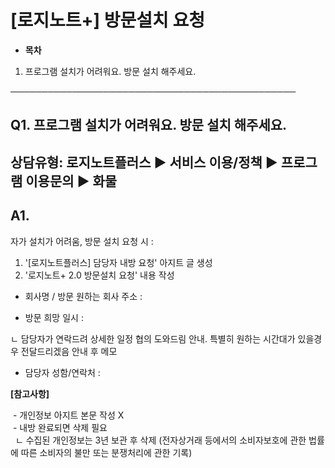 # [로지노트+] 방문설치 요청

* **목차**

1. 프로그램 설치가 어려워요. 방문 설치 해주세요.

──────────────────────────────────────────────

**Q1. 프로그램 설치가 어려워요. 방문 설치 해주세요.**
----------------------------------

상담유형: 로지노트플러스 ▶ 서비스 이용/정책 ▶ 프로그램 이용문의 ▶ 화물
------------------------------------------

**A1.**
-------

자가 설치가 어려움, 방문 설치 요청 시 :   
1) '[로지노트플러스] 담당자 내방 요청' 아지트 글 생성  
2) '로지노트+ 2.0 방문설치 요청' 내용 작성

- 회사명 / 방문 원하는 회사 주소 :

- 방문 희망 일시 :

ㄴ 담당자가 연락드려 상세한 일정 협의 도와드림 안내. 특별히 원하는 시간대가 있을경우 전달드리겠음 안내 후 메모

- 담당자 성함/연락처 :

**[참고사항]**

 - 개인정보 아지트 본문 작성 X  
 - 내방 완료되면 삭제 필요  
  ㄴ 수집된 개인정보는 3년 보관 후 삭제 (전자상거래 등에서의 소비자보호에 관한 법률에 따른 소비자의 불만 또는 분쟁처리에 관한 기록)